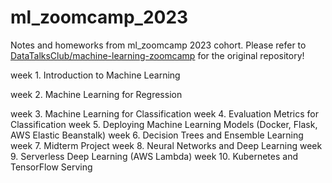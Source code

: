 # ml_zoomcamp_2023
Notes and homeworks from ml_zoomcamp 2023 cohort.
Please refer to [DataTalksClub/machine-learning-zoomcamp](https://github.com/DataTalksClub/machine-learning-zoomcamp ) for the original repository!

week 1. Introduction to Machine Learning

week 2. Machine Learning for Regression

week 3. Machine Learning for Classification
week 4. Evaluation Metrics for Classification
week 5. Deploying Machine Learning Models (Docker, Flask, AWS Elastic Beanstalk)
week 6. Decision Trees and Ensemble Learning
week 7. Midterm Project
week 8. Neural Networks and Deep Learning
week 9. Serverless Deep Learning (AWS Lambda)
week 10. Kubernetes and TensorFlow Serving
